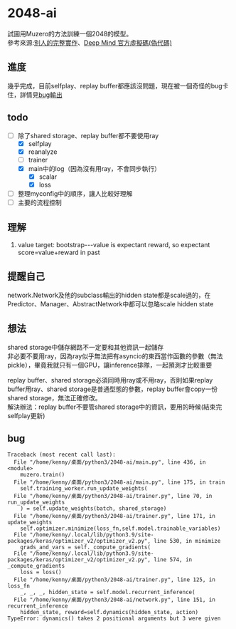 # 2048-ai  
試圖用Muzero的方法訓練一個2048的模型。  
參考來源:[別人的完整實作](https://github.com/werner-duvaud/muzero-general)、[Deep Mind 官方虛擬碼(偽代碼)](https://arxiv.org/src/1911.08265v2/anc/pseudocode.py)
## 進度  
幾乎完成，目前selfplay、replay buffer都應該沒問題，現在被一個奇怪的bug卡住，詳情見[bug輸出](#bug)
## todo  
- [ ] 除了shared storage、replay buffer都不要使用ray
    - [X] selfplay
    - [X] reanalyze
    - [ ] trainer
    - [X] main中的log（因為沒有用ray，不會同步執行）
        - [X] scalar
        - [X] loss
- [ ] 整理myconfig中的順序，讓人比較好理解
- [ ] 主要的流程控制  
		
## 理解
1. value target: bootstrap---value is expectant reward, so expectant score=value+reward in past
## 提醒自己
network.Network及他的subclass輸出的hidden state都是scale過的，在Predictor、Manager、AbstractNetwork中都可以忽略scale hidden state
## 想法
shared storage中儲存網路不一定要和其他資訊一起儲存  
非必要不要用ray，因為ray似乎無法把有asyncio的東西當作函數的參數（無法pickle），畢竟我就只有一個GPU，讓inference排隊，一起預測才比較重要  
  
replay buffer、shared storage必須同時用ray或不用ray，否則如果replay buffer用ray、shared storage是普通型態的參數，replay buffer會copy一份shared storage，無法正確修改。  
解決辦法：replay buffer不要管shared storage中的資訊，要用的時候(結束完selfplay更新)
## bug
```
Traceback (most recent call last):
  File "/home/kenny/桌面/python3/2048-ai/main.py", line 436, in <module>
    muzero.train()
  File "/home/kenny/桌面/python3/2048-ai/main.py", line 175, in train
    self.training_worker.run_update_weights(
  File "/home/kenny/桌面/python3/2048-ai/trainer.py", line 70, in run_update_weights
    ) = self.update_weights(batch, shared_storage)
  File "/home/kenny/桌面/python3/2048-ai/trainer.py", line 171, in update_weights
    self.optimizer.minimize(loss_fn,self.model.trainable_variables)
  File "/home/kenny/.local/lib/python3.9/site-packages/keras/optimizer_v2/optimizer_v2.py", line 530, in minimize
    grads_and_vars = self._compute_gradients(
  File "/home/kenny/.local/lib/python3.9/site-packages/keras/optimizer_v2/optimizer_v2.py", line 574, in _compute_gradients
    loss = loss()
  File "/home/kenny/桌面/python3/2048-ai/trainer.py", line 125, in loss_fn
    _, _, _, hidden_state = self.model.recurrent_inference(
  File "/home/kenny/桌面/python3/2048-ai/network.py", line 151, in recurrent_inference
    hidden_state, reward=self.dynamics(hidden_state, action)
TypeError: dynamics() takes 2 positional arguments but 3 were given
```